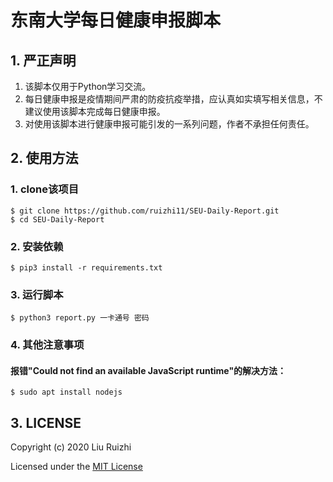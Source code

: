 # 东南大学每日健康申报脚本

## 1. 严正声明

1. 该脚本仅用于Python学习交流。
2. 每日健康申报是疫情期间严肃的防疫抗疫举措，应认真如实填写相关信息，不建议使用该脚本完成每日健康申报。
3. 对使用该脚本进行健康申报可能引发的一系列问题，作者不承担任何责任。

## 2. 使用方法

### 1. clone该项目

```
$ git clone https://github.com/ruizhi11/SEU-Daily-Report.git
$ cd SEU-Daily-Report
```

### 2. 安装依赖

```
$ pip3 install -r requirements.txt
```

### 3. 运行脚本

```
$ python3 report.py 一卡通号 密码
```
### 4. 其他注意事项
#### 报错"Could not find an available JavaScript runtime"的解决方法：
```
$ sudo apt install nodejs
```

## 3. LICENSE

Copyright (c) 2020 Liu Ruizhi

Licensed under the [MIT License](https://github.com/ruizhi11/SEU-Daily-Report/blob/main/LICENSE)
